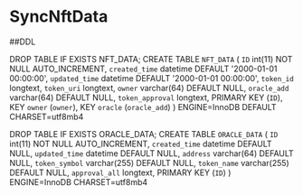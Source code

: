 # SyncNftData
##DDL

DROP TABLE IF EXISTS NFT_DATA;
CREATE TABLE `NFT_DATA` (
`ID` int(11) NOT NULL AUTO_INCREMENT,
`created_time` datetime DEFAULT '2000-01-01 00:00:00',
`updated_time` datetime DEFAULT '2000-01-01 00:00:00',
`token_id` longtext,
`token_uri` longtext,
`owner` varchar(64) DEFAULT NULL,
`oracle_add` varchar(64) DEFAULT NULL,
`token_approval` longtext,
PRIMARY KEY (`ID`),
KEY `owner` (`owner`),
KEY `oracle` (`oracle_add`)
) ENGINE=InnoDB DEFAULT CHARSET=utf8mb4

DROP TABLE IF EXISTS ORACLE_DATA;
CREATE TABLE `ORACLE_DATA` (
`ID` int(11) NOT NULL AUTO_INCREMENT,
`created_time` datetime DEFAULT NULL,
`updated_time` datetime DEFAULT NULL,
`address` varchar(64) DEFAULT NULL,
`token_symbol` varchar(255) DEFAULT NULL,
`token_name` varchar(255) DEFAULT NULL,
`approval_all` longtext,
PRIMARY KEY (`ID`)
) ENGINE=InnoDB  CHARSET=utf8mb4
